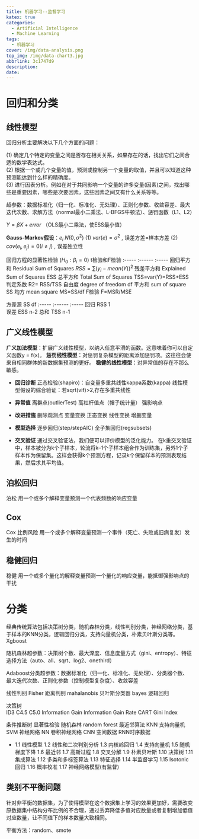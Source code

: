 ```yaml
---
title: 机器学习--监督学习
katex: true
categories:
  - Artificial Intelligence
  - Machine Learning
tags:
  - 机器学习
cover: /img/data-analysis.png
top_img: /img/data-chart3.jpg
abbrlink: 3c1747d9
description:
date:
---
```




# 回归和分类

## 线性模型

回归分析主要解决以下几个方面的问题：

(1) 确定几个特定的变量之间是否存在相关关系，如果存在的话，找出它们之间合适的数学表达式。  
(2) 根据一个或几个变量的值，预测或控制另一个变量的取值，并且可以知道这种预测能达到什么样的精确度。  
(3) 进行因表分析。例如在对于共同影响一个变量的许多变量(因素)之间，找出哪些是重要因素，哪些是次要因素，这些因素之间又有什么关系等等。  

超参数：数据标准化（归一化、标准化、无处理）、正则化参数、收敛容差、最大迭代次数、求解方法（normal最小二乘法、L-BFGS牛顿法）、惩罚函数（L1、L2）

$Y=βX+error$  （OLS最小二乘法，使ESS最小值）

**Gauss-Markov假设**：$e_i ~ N(0, σ^2)$
(1) $var(e)= σ^2$ , 误差方差=样本方差
(2) $cov( e_i ,e_j )=0 (i  ≠ j)$ , 误差独立性 

回归方程的显著性检验 ($H_0:  β_i=0$)   t检验和F检验 
 :-----  :------  :----- 
 回归平方和 Residual Sum of Squares  $RSS=∑(y_i-mean(Y))^2$ 
 残差平方和 Explained Sum of Squares ESS
 总平方和  Total Sum of Squares  TSS=var(Y)=RSS+ESS
 判定系数   R2= RSS/TSS 
 自由度   degree of freedom  df 
 平方和   sum of square   SS 
 均方 mean  square MS=SS/df 
 F检验    F=MSR/MSE


 方差源   SS  df 
 :-----  :------  :----- 
 回归 RSS 1  
 误差 ESS n-2
 总和 TSS n-1

 ## 广义线性模型

**广义加法模型**：扩展广义线性模型，以纳入任意平滑的函数。这意味着你可以自定义函数y  = f(x)。
**惩罚线性模型**：对惩罚复杂模型的距离添加惩罚项。这往往会使来自相同群体的新数据集预测的更好。
**稳健的线性模型**：对异常值的存在不那么敏感。

- **回归诊断**
正态检验(shapiro)：自变量多重共线性kappa系数(kappa)
线性模型假设的综合验证：若sqrt(vif)>2,存在多重共线性

- **异常值**
离群点(outlierTest)
高杠杆值点（帽子统计量）
强影响点
- **改进措施**
删除观测点
变量变换
正态变换
线性变换
增删变量
- **模型选择**
逐步回归(step/stepAIC)
全子集回归(regsubsets)
- **交叉验证**
通过交叉验证法，我们便可以评价模型的泛化能力。
在k重交叉验证中，样本被分为k个子样本，轮流将k–1个子样本组合作为训练集，另外1个子样本作为保留集。这样会获得k个预测方程，记录k个保留样本的预测表现结果，然后求其平均值。

## 泊松回归

泊松 用一个或多个解释变量预测一个代表频数的响应变量

## Cox 
Cox 比例风险 用一个或多个解释变量预测一个事件（死亡、失败或旧病复发）发生的时间

## 稳健回归

稳健 用一个或多个量化的解释变量预测一个量化的响应变量，能抵御强影响点的干扰

# 分类

经典传统算法包括决策树分类，随机森林分类，线性判别分类，神经网络分类，基于样本的KNN分类，逻辑回归分类，支持向量机分类，朴素贝叶斯分类等。Xgboost

随机森林超参数：决策树个数、最大深度、信息度量方式（gini、entropy）、特征选择方法（auto、all、sqrt、log2、onethird）

Adaboost分类超参数：数据标准化（归一化、标准化、无处理）、分类器个数、最大迭代次数、正则化参数（控制模型复杂度）、收敛容差

 线性判别 Fisher 
 距离判别  mahalanobis 
 贝叶斯分类器  bayes
 逻辑回归   
 
 决策树  
ID3
C4.5
C5.0 Information Gain Information Gain Rate
CART   Gini Index
 
 条件推断树    显著性检验
 随机森林   random forest 
 最近邻算法  KNN 
支持向量机  SVM 
 神经网络  NN 
 卷积神经网络 CNN 空间数据
 RNN时序数据



- 1.1 线性模型
 1.2 线性和二次判别分析
 1.3 内核岭回归
 1.4 支持向量机
 1.5 随机梯度下降
 1.6 最近邻
 1.7 高斯过程
 1.8 交叉分解
 1.9 朴素贝叶斯
 1.10 决策树
 1.11 集成算法
 1.12 多类和多标签算法
 1.13 特征选择
 1.14 半监督学习
 1.15 Isotonic回归
 1.16 概率校准
 1.17 神经网络模型(有监督)

## 类别不平衡问题

针对非平衡的数据集，为了使得模型在这个数据集上学习的效果更加好，需要改变原数据集中结构分布比例的不合理，通过丢弃降低多值对应数量或者复制增加低值对应数量，让不同值下的样本数量大致相同。

平衡方法：random、smote



